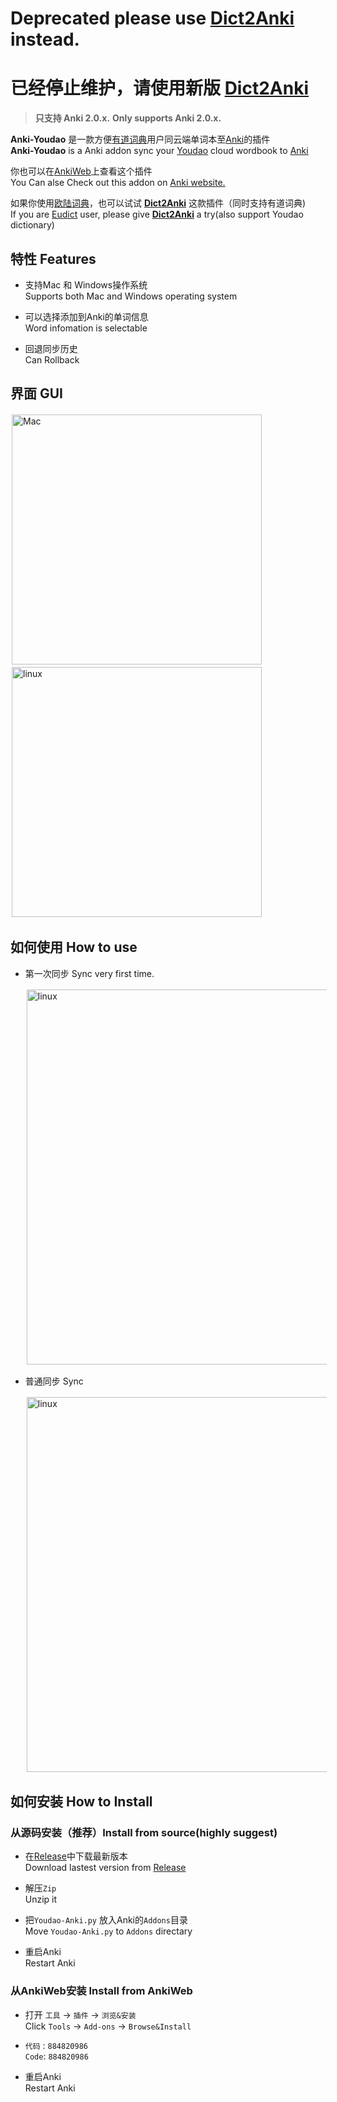 # Deprecated please use [Dict2Anki](https://github.com/megachweng/Dict2Anki) instead.
# 已经停止维护，请使用新版 [Dict2Anki](https://github.com/megachweng/Dict2Anki)
>**只支持 Anki 2.0.x.** **Only supports Anki 2.0.x.**  

**Anki-Youdao** 是一款方便[有道词典](http://cidian.youdao.com/multi.html)用户同云端单词本至[Anki](https://apps.ankiweb.net/#download)的插件  
**Anki-Youdao** is a Anki addon sync your [Youdao](http://cidian.youdao.com/multi.html) cloud wordbook to [Anki](https://apps.ankiweb.net/#download)


你也可以在[AnkiWeb](https://ankiweb.net/shared/info/884820986)上查看这个插件  
You Can alse Check out this addon on [ Anki website.](https://ankiweb.net/shared/info/884820986)  

如果你使用[欧陆词典](http://www.eudic.net/)，也可以试试 **[Dict2Anki](https://github.com/megachweng/Dict2Anki)** 这款插件（同时支持有道词典)    
If you are [Eudict](http://www.eudic.net/) user, please give **[Dict2Anki](https://github.com/megachweng/Dict2Anki)** a try(also support Youdao dictionary)


## 特性 Features
- 支持Mac 和 Windows操作系统  
Supports both Mac and Windows operating system

- 可以选择添加到Anki的单词信息  
Word infomation is selectable

- 回退同步历史  
Can Rollback 

## 界面 GUI
<div>
<span><img style="padding:2px" src="https://raw.githubusercontent.com/megachweng/Anki-Youdao/documentations/mian.png" width="400" alt="Mac"/></span>
<span><img  style="padding:2px" src="https://raw.githubusercontent.com/megachweng/Anki-Youdao/documentations/login.png"  width="400"  alt="linux"/></span>
<span ><img  style="padding:2px"
</div>

## 如何使用 How to use
* 第一次同步 Sync very first time.
  <div><img  style="padding:2px" src="https://raw.githubusercontent.com/megachweng/Anki-Youdao/documentations/firstsync.gif"  width="600"  alt="linux"/></div>

* 普通同步 Sync
  <div><img  style="padding:2px" src="https://raw.githubusercontent.com/megachweng/Anki-Youdao/documentations/secondSync.gif"  width="600"  alt="linux"/></div>

## 如何安装 How to Install
### 从源码安装（推荐）Install from source(highly suggest)
  - 在[Release](https://github.com/megachweng/Anki-Youdao/releases)中下载最新版本  
  Download lastest version from [Release](https://github.com/megachweng/Anki-Youdao/releases)
  
  - 解压`Zip`  
  Unzip it

  - 把`Youdao-Anki.py` 放入Anki的`Addons`目录  
  Move `Youdao-Anki.py` to `Addons` directary

  - 重启Anki  
  Restart Anki 

### 从AnkiWeb安装 Install from AnkiWeb
  - 打开 `工具` -> `插件` -> `浏览&安装`  
  Click `Tools` -> `Add-ons` -> `Browse&Install` 

  - `代码` : `884820986`  
  `Code`: `884820986`

  - 重启Anki  
  Restart Anki 
